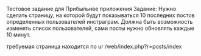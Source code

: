 Тестовое задание для Прибыльнве приложения
Задание:
Нужно сделать страницу, на которой будут показываться 10 последних постов определенных пользователей инстраграм. Должна быть возможность изменять список пользователей, сами посты нужно обновлять каждые 10 минут. 

требуемая страница находится по ur /web/index.php?r=posts/index